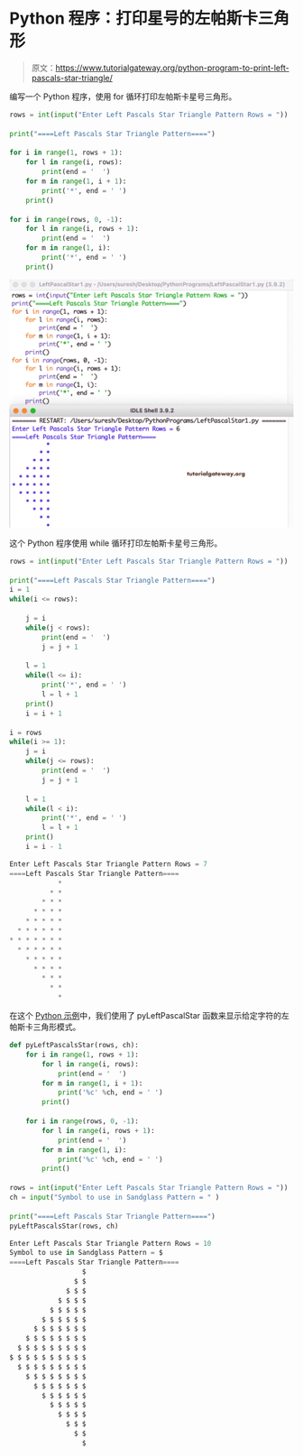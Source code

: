 # Python 程序：打印星号的左帕斯卡三角形

> 原文：<https://www.tutorialgateway.org/python-program-to-print-left-pascals-star-triangle/>

编写一个 Python 程序，使用 for 循环打印左帕斯卡星号三角形。

```py
rows = int(input("Enter Left Pascals Star Triangle Pattern Rows = "))

print("====Left Pascals Star Triangle Pattern====")

for i in range(1, rows + 1):
    for l in range(i, rows):
        print(end = '  ')
    for m in range(1, i + 1):
        print('*', end = ' ')
    print()

for i in range(rows, 0, -1):
    for l in range(i, rows + 1):
        print(end = '  ')
    for m in range(1, i):
        print('*', end = ' ')
    print()
```

![Python Program to Print Left Pascals Star Triangle](img/e918bdb3ff25aa7b1565a44622c7eba6.png)

这个 Python 程序使用 while 循环打印左帕斯卡星号三角形。

```py
rows = int(input("Enter Left Pascals Star Triangle Pattern Rows = "))

print("====Left Pascals Star Triangle Pattern====")
i = 1
while(i <= rows):

    j = i
    while(j < rows):
        print(end = '  ')
        j = j + 1

    l = 1
    while(l <= i):
        print('*', end = ' ')
        l = l + 1
    print()
    i = i + 1

i = rows
while(i >= 1):
    j = i
    while(j <= rows):
        print(end = '  ')
        j = j + 1

    l = 1
    while(l < i):
        print('*', end = ' ')
        l = l + 1
    print()
    i = i - 1
```

```py
Enter Left Pascals Star Triangle Pattern Rows = 7
====Left Pascals Star Triangle Pattern====
            * 
          * * 
        * * * 
      * * * * 
    * * * * * 
  * * * * * * 
* * * * * * * 
  * * * * * * 
    * * * * * 
      * * * * 
        * * * 
          * * 
            * 
```

在这个 [Python 示例](https://www.tutorialgateway.org/python-programming-examples/)中，我们使用了 pyLeftPascalStar 函数来显示给定字符的左帕斯卡三角形模式。

```py
def pyLeftPascalsStar(rows, ch):
    for i in range(1, rows + 1):
        for l in range(i, rows):
            print(end = '  ')
        for m in range(1, i + 1):
            print('%c' %ch, end = ' ')  
        print()

    for i in range(rows, 0, -1):
        for l in range(i, rows + 1):
            print(end = '  ')
        for m in range(1, i):
            print('%c' %ch, end = ' ')  
        print()

rows = int(input("Enter Left Pascals Star Triangle Pattern Rows = "))
ch = input("Symbol to use in Sandglass Pattern = " )

print("====Left Pascals Star Triangle Pattern====")
pyLeftPascalsStar(rows, ch)
```

```py
Enter Left Pascals Star Triangle Pattern Rows = 10
Symbol to use in Sandglass Pattern = $
====Left Pascals Star Triangle Pattern====
                  $ 
                $ $ 
              $ $ $ 
            $ $ $ $ 
          $ $ $ $ $ 
        $ $ $ $ $ $ 
      $ $ $ $ $ $ $ 
    $ $ $ $ $ $ $ $ 
  $ $ $ $ $ $ $ $ $ 
$ $ $ $ $ $ $ $ $ $ 
  $ $ $ $ $ $ $ $ $ 
    $ $ $ $ $ $ $ $ 
      $ $ $ $ $ $ $ 
        $ $ $ $ $ $ 
          $ $ $ $ $ 
            $ $ $ $ 
              $ $ $ 
                $ $ 
                  $ 
```